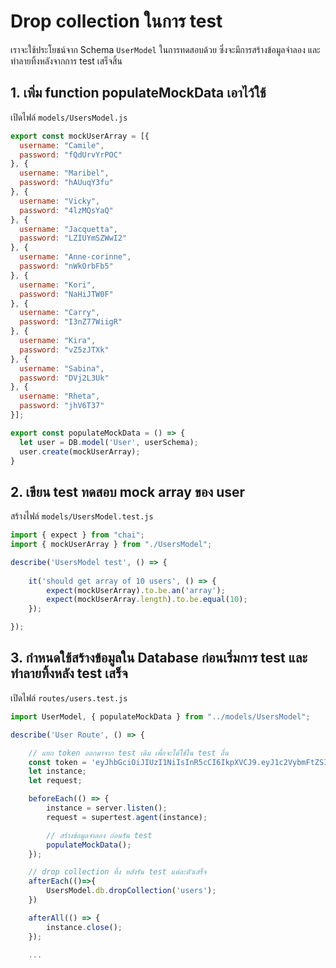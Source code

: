 
# Drop collection ในการ test

เราจะใช้ประโยชน์จาก Schema `UserModel` ในการทดสอบด้วย ซึ่งจะมีการสร้างข้อมูลจำลอง และทำลายทิ้งหลังจากการ test เสร็จสิ้น

## 1. เพิ่ม function populateMockData เอาไว้ใช้

เปิดไฟล์ `models/UsersModel.js`

```js
export const mockUserArray = [{
  username: "Camile",
  password: "fQdUrvYrPOC"
}, {
  username: "Maribel",
  password: "hAUuqY3fu"
}, {
  username: "Vicky",
  password: "4lzMQsYaQ"
}, {
  username: "Jacquetta",
  password: "LZIUYmSZWwI2"
}, {
  username: "Anne-corinne",
  password: "nWkOrbFb5"
}, {
  username: "Kori",
  password: "NaHiJTW0F"
}, {
  username: "Carry",
  password: "I3nZ77WiigR"
}, {
  username: "Kira",
  password: "vZ5zJTXk"
}, {
  username: "Sabina",
  password: "DVj2L3Uk"
}, {
  username: "Rheta",
  password: "jhV6T37"
}];

export const populateMockData = () => {
  let user = DB.model('User', userSchema);
  user.create(mockUserArray);
}
```

## 2. เขียน test ทดสอบ mock array ของ user 

สร้างไฟล์ `models/UsersModel.test.js`

```js
import { expect } from "chai";
import { mockUserArray } from "./UsersModel";

describe('UsersModel test', () => {
    
    it('should get array of 10 users', () => {
        expect(mockUserArray).to.be.an('array');
        expect(mockUserArray.length).to.be.equal(10);
    });

});
```

## 3. กำหนดใช้สร้างข้อมูลใน Database ก่อนเริ่มการ test และทำลายทิ้งหลัง test เสร็จ

เปิดไฟล์ `routes/users.test.js`

```js
import UserModel, { populateMockData } from "../models/UsersModel";

describe('User Route', () => {

    // แยก token ออกมาจาก test เดิม เพื่อจะได้ใช้ใน test อื่น
    const token = 'eyJhbGciOiJIUzI1NiIsInR5cCI6IkpXVCJ9.eyJ1c2VybmFtZSI6ImIiLCJwYXNzd29yZCI6ImEiLCJpYXQiOjE1NzMzNzk5MzN9.y3OBo9muCDuFb7vOaRsaHKQoolrlAbUbLesvnAujmSY';
    let instance;
    let request;

    beforeEach(() => {
        instance = server.listen();
        request = supertest.agent(instance);

        // สร้างข้อมูลจำลอง ก่อนรัน test 
        populateMockData();
    });

    // drop collection ทิ้ง หลังรัน test แต่ละตัวเสร็จ
    afterEach(()=>{
        UsersModel.db.dropCollection('users');
    })

    afterAll(() => {
        instance.close();
    });

    ...
```




